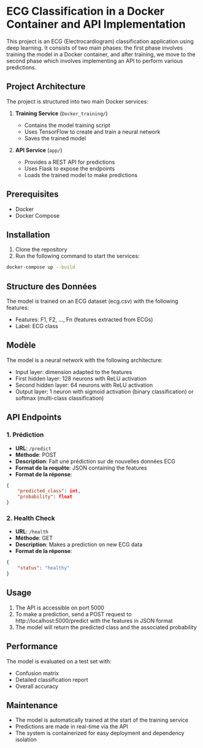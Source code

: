 # ECG Classification in a Docker Container and API Implementation

This project is an ECG (Electrocardiogram) classification application using deep learning. It consists of two main phases: the first phase involves training the model in a Docker container, and after training, we move to the second phase which involves implementing an API to perform various predictions.

## Project Architecture

The project is structured into two main Docker services:

1. **Training Service** (`Docker_training/`)
   - Contains the model training script
   - Uses TensorFlow to create and train a neural network
   - Saves the trained model

2. **API Service** (`app/`)
   - Provides a REST API for predictions
   - Uses Flask to expose the endpoints
   - Loads the trained model to make predictions

## Prerequisites

- Docker
- Docker Compose

## Installation

1. Clone the repository
2. Run the following command to start the services:
```bash
docker-compose up --build
```

## Structure des Données

The model is trained on an ECG dataset (ecg.csv) with the following features:

- Features: F1, F2, ..., Fn (features extracted from ECGs)
- Label: ECG class

## Modèle

The model is a neural network with the following architecture:

- Input layer: dimension adapted to the features
- First hidden layer: 128 neurons with ReLU activation
- Second hidden layer: 64 neurons with ReLU activation
- Output layer: 1 neuron with sigmoid activation (binary classification) or softmax (multi-class classification)

## API Endpoints

### 1. Prédiction
- **URL**: `/predict`
- **Méthode**: POST
- **Description**: Fait une prédiction sur de nouvelles données ECG
- **Format de la requête**: JSON containing the features
- **Format de la réponse**: 
```json
{
    "predicted_class": int,
    "probability": float
}
```

### 2. Health Check
- **URL**: `/health`
- **Méthode**: GET
- **Description**: Makes a prediction on new ECG data
- **Format de la réponse**:
```json
{
    "status": "healthy"
}
```

## Usage

1. The API is accessible on port 5000
2. To make a prediction, send a POST request to http://localhost:5000/predict with the features in JSON format
3. The model will return the predicted class and the associated probability

## Performance

The model is evaluated on a test set with:

- Confusion matrix
- Detailed classification report
- Overall accuracy

## Maintenance

- The model is automatically trained at the start of the training service
- Predictions are made in real-time via the API
- The system is containerized for easy deployment and dependency isolation
